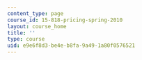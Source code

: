 ```yaml
---
content_type: page
course_id: 15-818-pricing-spring-2010
layout: course_home
title: ''
type: course
uid: e9e6f8d3-be4e-b8fa-9a49-1a80f0576521
---
```

